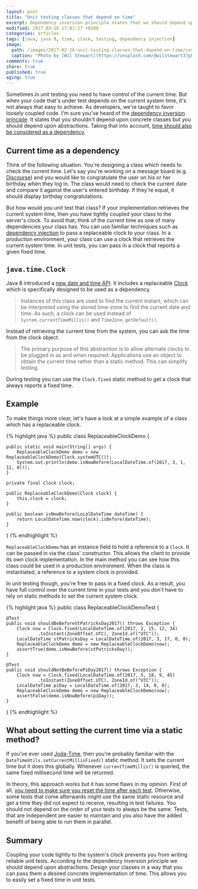 ```yaml
---
layout: post
title: "Unit testing classes that depend on time"
excerpt: Dependency inversion principle states that we should depend upon abstractions. Taking that into account, time should also be considered as a dependency.
modified: 2017-03-18 17:01:27 +0200
categories: articles
tags: [java, java 8, time, clock, testing, dependency injection]
image:
  path: /images/2017-02-26-unit-testing-classes-that-depend-on-time/cover.jpg
  caption: "Photo by [Wil Stewart](https://unsplash.com/@wilstewart3?photo=tB4-ftQ4zyI)"
comments: true
share: true
published: true
aging: true
---
```


Sometimes in unit testing you need to have control of the current time. But when your code that's under test depends on the current system time, it's not always that easy to achieve. As developers, we're taught to favor loosely coupled code. I'm sure you've heard of the [dependency inversion principle](https://en.wikipedia.org/wiki/Dependency_inversion_principle). It states that you shouldn't depend upon concrete classes but you should depend upon abstractions. Taking that into account, [time should also be considered as a dependency](https://stackoverflow.com/questions/5622194/time-dependent-unit-tests/5622222#5622222 "Time dependent unit tests").

## Current time as a dependency

Think of the following situation. You're designing a class which needs to check the current time. Let's say you're working on a message board (e.g. [Discourse](https://www.discourse.org/)) and you would like to congratulate the user on his or her birthday when they log in. The class would need to check the current date and compare it against the user's entered birthday. If they're equal, it should display birthday congratulations.

But how would you unit test that class? If your implementation retrieves the current system time, then you have tightly coupled your class to the server's clock. To avoid that, think of the current time as one of many dependencies your class has. You can use familiar techniques such as [dependency injection](https://en.wikipedia.org/wiki/Dependency_injection "Dependency Injection") to pass a replaceable clock to your class. In a production environment, your class can use a clock that retrieves the current system time. In unit tests, you can pass in a clock that reports a given fixed time.

## `java.time.Clock`

Java 8 introduced a [new date and time API](http://www.oracle.com/technetwork/articles/java/jf14-date-time-2125367.html "Java SE 8 Date and Time"). It includes a replaceable [Clock](https://docs.oracle.com/javase/8/docs/api/java/time/Clock.html) which is specifically designed to be used as a dependency.

> Instances of this class are used to find the current instant, which can be interpreted using the stored time-zone to find the current date and time. As such, a clock can be used instead of `System.currentTimeMillis()` and `TimeZone.getDefault()`.

Instead of retrieving the current time from the system, you can ask the time from the clock object.

> The primary purpose of this abstraction is to allow alternate clocks to be plugged in as and when required. Applications use an object to obtain the current time rather than a static method. This can simplify testing.

During testing you can use the `Clock.fixed` static method to get a clock that always reports a fixed time.

## Example

To make things more clear, let's have a look at a simple example of a class which has a replaceable clock.

{% highlight java %}
public class ReplaceableClockDemo {

    public static void main(String[] args) {
        ReplaceableClockDemo demo = new ReplaceableClockDemo(Clock.systemUTC());
        System.out.println(demo.isNowBefore(LocalDateTime.of(2017, 3, 1, 12, 0)));
    }

    private final Clock clock;

    public ReplaceableClockDemo(Clock clock) {
        this.clock = clock;
    }

    public boolean isNowBefore(LocalDateTime dateTime) {
        return LocalDateTime.now(clock).isBefore(dateTime);
    }

}
{% endhighlight %}

`ReplaceableClockDemo` has an instance field to hold a reference to a `Clock`. It can be passed in via the class' constructor. This allows the client to provide its own clock implementation. In the main method you can see how this class could be used in a production environment. When the class is instantiated, a reference to a system clock is provided.

In unit testing though, you're free to pass in a fixed clock. As a result, you have full control over the current time in your tests and you don't have to rely on static methods to set the current system clock.

{% highlight java %}
public class ReplaceableClockDemoTest {

    @Test
    public void shouldBeBeforeStPatricksDay2017() throws Exception {
        Clock now = Clock.fixed(LocalDateTime.of(2017, 2, 15, 12, 34)
                .toInstant(ZoneOffset.UTC), ZoneId.of("UTC"));
        LocalDateTime stPatricksDay = LocalDateTime.of(2017, 3, 17, 0, 0);
        ReplaceableClockDemo demo = new ReplaceableClockDemo(now);
        assertTrue(demo.isNowBefore(stPatricksDay));
    }

    @Test
    public void shouldNotBeBeforePiDay2017() throws Exception {
        Clock now = Clock.fixed(LocalDateTime.of(2017, 5, 18, 9, 45)
                .toInstant(ZoneOffset.UTC), ZoneId.of("UTC"));
        LocalDateTime piDay = LocalDateTime.of(2017, 3, 14, 0, 0);
        ReplaceableClockDemo demo = new ReplaceableClockDemo(now);
        assertFalse(demo.isNowBefore(piDay));
    }
}
{% endhighlight %}

## What about setting the current time via a static method?

If you've ever used [Joda-Time](http://www.joda.org/joda-time/ "Joda-Time"), then you're probably familiar with the `DateTimeUtils.setCurrentMillisFixed()` static method. It sets the current time but it does this globally. Whenever `currentTimeMillis()` is queried, the same fixed millisecond time will be returned.

In theory, this approach works but it has some flaws in my opinion. First of all, [you need to make sure you reset the time after each test]({{site.url}}/articles/using-joda-time-in-unit-tests/ "Using Joda-Time in unit tests"). Otherwise, some tests that come afterwards might use the same static resource and get a time they did not expect to receive, resulting in test failures. You should not depend on the order of your tests to always be the same. Tests, that are independent are easier to maintain and you also have the added benefit of being able to run them in parallel.

## Summary

Coupling your code tightly to the system's clock prevents you from writing reliable unit tests. According to the dependency inversion principle we should depend upon abstractions. Design your classes in a way that you can pass them a desired concrete implementation of time. This allows you to easily set a fixed time in unit tests.
